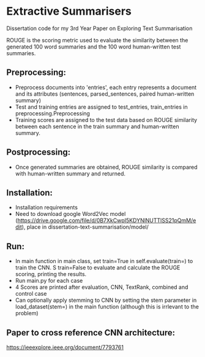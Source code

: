# Extractive Summarisers
Dissertation code for my 3rd Year Paper on Exploring Text Summarisation

ROUGE is the scoring metric used to evaluate the similarity between the generated 100 word summaries and the 100 word human-written test summaries.

## Preprocessing:
 - Preprocess documents into 'entries', each entry represents a document and its attributes (sentences, parsed_sentences, paired human-written summary)
 - Test and training entries are assigned to test_entries, train_entries in preprocessing.Preprocessing
 - Training scores are assigned to the test data based on ROUGE similarity between each sentence in the train summary and human-written summary.

## Postprocessing:
 - Once generated summaries are obtained, ROUGE similarity is compared with human-written summary and returned.

## Installation:
 - Installation requirements
 - Need to download google Word2Vec model (https://drive.google.com/file/d/0B7XkCwpI5KDYNlNUTTlSS21pQmM/edit), place in dissertation-text-summarisation/model/
 
## Run:
 - In main function in main class, set train=True in self.evaluate(train=) to train the CNN. S train=False to evaluate and calculate the ROUGE scoring, printing the results.
 - Run main.py for each case
 - 4 Scores are printed after evaluation, CNN, TextRank, combined and control case
 - Can optionally apply stemming to CNN by setting the stem parameter in load_dataset(stem=) in the main function (although this is irrlevant to the problem)

## Paper to cross reference CNN architecture:
  https://ieeexplore.ieee.org/document/7793761
  
  
